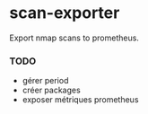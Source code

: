 # scan-exporter

Export nmap scans to prometheus.

### TODO
* gérer period
* créer packages
* exposer métriques prometheus